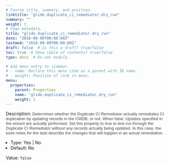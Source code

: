 ```yaml
---
# Course title, summary, and position.
linktitle: "glide.duplicate_ci_remediator.dry_run"
summary: ""
weight: 1
# Page metadata.
title: "glide.duplicate_ci_remediator.dry_run"
date: "2018-09-09T00:00:00Z"
lastmod: "2018-09-09T00:00:00Z"
draft: false  # Is this a draft? true/false
toc: true  # Show table of contents? true/false
type: docs  # Do not modify.

# Add menu entry to sidebar.
# - name: Declare this menu item as a parent with ID name.
# - weight: Position of link in menu.
menu:
  properties:
    parent: Properties
    name: "glide.duplicate_ci_remediator.dry_run"
    weight: 1
---
```


Description: <span style = 'font-family: Arial; font-size: 13px; color: #4a4a4a;'>Determines whether the Duplicate CI Remediator actually remediates CI duplication by updating records in the CMDB, or not. When false: Updates specified in the wizard are actually performed. Set this property to true to test run through the Duplicate CI Remediator without any records actually being updated. In this case, the work notes for the task describe the changes that will happen in an actual remediation.<ul style='margin: 0px; padding-left:15px;'><li>Type: Yes | No</li><li>Default: No</li></ul></span>


Value: `false`